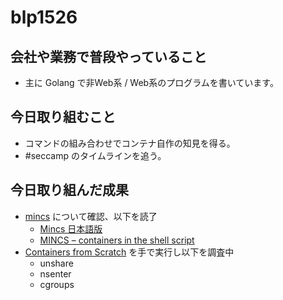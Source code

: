 # blp1526

## 会社や業務で普段やっていること

* 主に Golang で非Web系 / Web系のプログラムを書いています。

## 今日取り組むこと

* コマンドの組み合わせでコンテナ自作の知見を得る。
* #seccamp のタイムラインを追う。

## 今日取り組んだ成果

* [mincs](https://github.com/hiramat/mincs) について確認、以下を読了
  * [Mincs 日本語版](https://www.slideshare.net/mhiramat/mincs)
  * [MINCS – containers in the shell script](https://www.slideshare.net/mhiramat/mincs-containers-in-the-shell-script)
* [Containers from Scratch](https://ericchiang.github.io/post/containers-from-scratch/) を手で実行し以下を調査中
  * unshare
  * nsenter
  * cgroups
